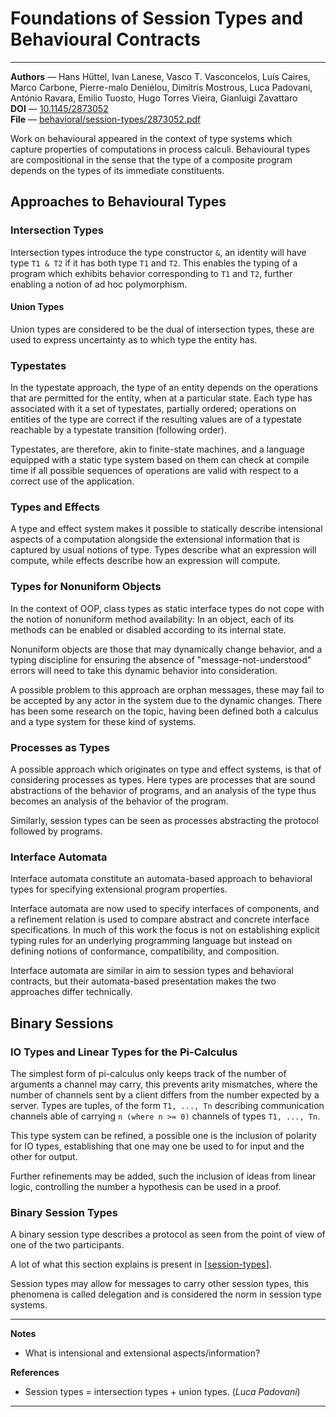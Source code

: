 # Foundations of Session Types and Behavioural Contracts

---

**Authors** — Hans Hüttel, Ivan Lanese, Vasco T. Vasconcelos, Luís Caires, Marco Carbone, Pierre-malo Deniélou, Dimitris Mostrous, Luca Padovani, António Ravara, Emilio Tuosto, Hugo Torres Vieira, Gianluigi Zavattaro\
**DOI** — [10.1145/2873052](https://doi.org/10.1145/2873052)\
**File** — [behavioral/session-types/2873052.pdf](https://github.com/rustype/bibliography/blob/main/behavioral/session-types/2873052.pdf)

Work on behavioural appeared in the context of type systems which capture properties of computations in process calculi.
Behavioural types are compositional in the sense that the type of a composite program depends on the types of its immediate constituents.

## Approaches to Behavioural Types

### Intersection Types

Intersection types introduce the type constructor `&`,
an identity will have type `T1 & T2` if it has both type `T1` and `T2`.
This enables the typing of a program which exhibits behavior corresponding to `T1` and `T2`,
further enabling a notion of ad hoc polymorphism.

#### Union Types

Union types are considered to be the dual of intersection types,
these are used to express uncertainty as to which type the entity has.

### Typestates

In the typestate approach, the type of an entity depends on the operations that are permitted for the entity, when at a particular state.
Each type has associated with it a set of typestates, partially ordered;
operations on entities of the type are correct if the resulting values are of a typestate reachable by a typestate transition (following order).

Typestates, are therefore, akin to finite-state machines,
and a language equipped with a static type system based on them can check at compile time if all possible sequences of operations are valid with respect to a correct use of the application.

### Types and Effects

A type and effect system makes it possible to statically describe intensional aspects of a computation alongside the extensional information that is captured by usual notions of type.
Types describe what an expression will compute, while effects describe how an expression will compute.

### Types for Nonuniform Objects

In the context of OOP, class types as static interface types do not cope with the notion of nonuniform method availability: In an object, each of its methods can be enabled or disabled according to its internal state.

Nonuniform objects are those that may dynamically change behavior,
and a typing discipline for ensuring the absence of "message-not-understood" errors will need to take this dynamic behavior into consideration.

A possible problem to this approach are orphan messages, these may fail to be accepted by any actor in the system due to the dynamic changes.
There has been some research on the topic, having been defined both a calculus and a type system for these kind of systems.

### Processes as Types

A possible approach which originates on type and effect systems,
is that of considering processes as types.
Here types are processes that are sound abstractions of the behavior of programs, and an analysis of the type thus becomes an analysis of the behavior of the program.

Similarly, session types can be seen as processes abstracting the protocol followed by programs.

### Interface Automata

Interface automata constitute an automata-based approach to behavioral types for specifying extensional program properties.

Interface automata are now used to specify interfaces of components, and a refinement relation is used to compare abstract and concrete interface specifications.
In much of this work the focus is not on establishing explicit typing rules for an underlying programming language but instead on defining notions of conformance, compatibility, and composition.

Interface automata are similar in aim to session types and behavioral contracts, but their automata-based presentation makes the two approaches differ technically.

## Binary Sessions

### IO Types and Linear Types for the Pi-Calculus

The simplest form of pi-calculus only keeps track of the number of arguments a channel may carry, this prevents arity mismatches,
where the number of channels sent by a client differs from the number expected by a server.
Types are tuples, of the form `T1, ..., Tn` describing communication channels able of carrying `n (where n >= 0)` channels of types `T1, ..., Tn`.

This type system can be refined, a possible one is the inclusion of polarity for IO types,
establishing that one may one be used to for input and the other for output.

Further refinements may be added, such the inclusion of ideas from linear logic, controlling the number a hypothesis can be used in a proof.

### Binary Session Types

A binary session type describes a protocol as seen from the point of view of one of the two participants.

A lot of what this section explains is present in [[session-types]].

Session types may allow for messages to carry other session types,
this phenomena is called delegation and is considered the norm in session type systems.

---

**Notes**

- What is intensional and extensional aspects/information?

**References**

- <span id="1">Session types = intersection types + union types. (*Luca Padovani*)</span>

---

[//begin]: # "Autogenerated link references for markdown compatibility"
[session-types]: ../../notes/session-types.md "Session Types"
[//end]: # "Autogenerated link references"